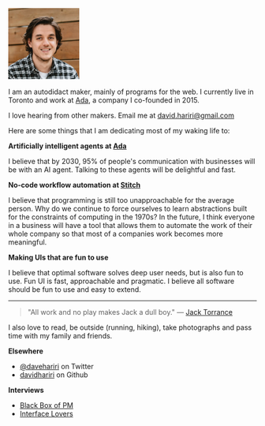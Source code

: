 <img src="/static/Me.webp" alt="A picture of me taken in 2021 when Ada's Series C investment was announced" width="144"/>

I am an autodidact maker, mainly of programs for the web. I currently live in Toronto and work at [Ada](https://ada.support), a company I co-founded in 2015.

I love hearing from other makers. Email me at [david.hariri@gmail.com](mailto:david.hariri@gmail.com)

Here are some things that I am dedicating most of my waking life to:

**Artificially intelligent agents at [Ada](https://ada.support)**

I believe that by 2030, 95% of people's communication with businesses will be with an AI agent. Talking to these agents will be delightful and fast.

**No-code workflow automation at [Stitch](https://stitchbits.co)**

I believe that programming is still too unapproachable for the average person. Why do we continue to force ourselves to learn abstractions built for the constraints of computing in the 1970s? In the future, I think everyone in a business will have a tool that allows them to automate the work of their whole company so that most of a companies work becomes more meaningful.

**Making UIs that are fun to use**

I believe that optimal software solves deep user needs, but is also fun to use. Fun UI is fast, approachable and pragmatic. I believe all software should be fun to use and easy to extend.

---

> "All work and no play makes Jack a dull boy."
> — [Jack Torrance](https://www.youtube.com/watch?v=4lQ_MjU4QHw)

I also love to read, be outside (running, hiking), take photographs and pass time with my family and friends.

**Elsewhere**

- [@davehariri](https://twitter.com/davehariri) on Twitter
- [davidhariri](https://github.com/davidhariri) on Github

**Interviews**

- [Black Box of PM](https://blackboxofpm.com/david-hariri-on-co-founding-ada-the-pivot-that-created-a-unicorn-and-what-product-market-fit-5e208dcc8ee1)
- [Interface Lovers](https://www.loversmagazine.com/interviews/david-hariri)
